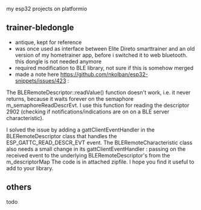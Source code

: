 my esp32 projects on platformio

## trainer-bledongle
- antique, kept for reference
- was once used as interface between Elite Direto smarttrainer and an old version of my hometrainer app, before i switched it to web bluetooth. this dongle is not needed anymore
- required modification to BLE library, not sure if this is somehow merged
- made a note here https://github.com/nkolban/esp32-snippets/issues/423 : 

The BLERemoteDescriptor::readValue() function doesn't work, i.e. it never returns, because it waits forever on the semaphore m_semaphoreReadDescrEvt.
I use this function for reading the descriptor 2902 (checking if notifications/indications are on on a BLE server characteristic).

I solved the issue by adding a gattClientEventHandler in the BLERemoteDescriptor class that handles the ESP_GATTC_READ_DESCR_EVT event. The BLERemoteCharacteristic class also needs a small change in its gattClientEventHandler : passing on the received event to the underlying BLERemoteDescriptor's from the m_descriptorMap
The code is in attached zipfile. I hope you find it useful to add to your library.

## others
todo